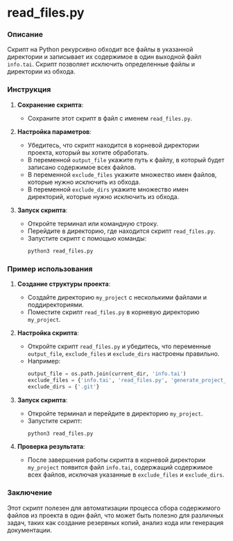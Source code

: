 # read_files.py
### Описание

Скрипт на Python рекурсивно обходит все файлы в указанной директории и записывает их содержимое в один выходной файл `info.tai`. Скрипт позволяет исключить определенные файлы и директории из обхода.

### Инструкция

1. **Сохранение скрипта**:
   - Сохраните этот скрипт в файл с именем `read_files.py`.

2. **Настройка параметров**:
   - Убедитесь, что скрипт находится в корневой директории проекта, который вы хотите обработать.
   - В переменной `output_file` укажите путь к файлу, в который будет записано содержимое всех файлов.
   - В переменной `exclude_files` укажите множество имен файлов, которые нужно исключить из обхода.
   - В переменной `exclude_dirs` укажите множество имен директорий, которые нужно исключить из обхода.

3. **Запуск скрипта**:
   - Откройте терминал или командную строку.
   - Перейдите в директорию, где находится скрипт `read_files.py`.
   - Запустите скрипт с помощью команды:
     ```sh
     python3 read_files.py
     ```

### Пример использования

1. **Создание структуры проекта**:
   - Создайте директорию `my_project` с несколькими файлами и поддиректориями.
   - Поместите скрипт `read_files.py` в корневую директорию `my_project`.

2. **Настройка скрипта**:
   - Откройте скрипт `read_files.py` и убедитесь, что переменные `output_file`, `exclude_files` и `exclude_dirs` настроены правильно.
   - Например:
     ```python
     output_file = os.path.join(current_dir, 'info.tai')
     exclude_files = {'info.tai', 'read_files.py', 'generate_project_structure.py'}
     exclude_dirs = {'.git'}
     ```

3. **Запуск скрипта**:
   - Откройте терминал и перейдите в директорию `my_project`.
   - Запустите скрипт:
     ```sh
     python3 read_files.py
     ```

4. **Проверка результата**:
   - После завершения работы скрипта в корневой директории `my_project` появится файл `info.tai`, содержащий содержимое всех файлов, исключая указанные в `exclude_files` и `exclude_dirs`.

### Заключение

Этот скрипт полезен для автоматизации процесса сбора содержимого файлов из проекта в один файл, что может быть полезно для различных задач, таких как создание резервных копий, анализ кода или генерация документации.
